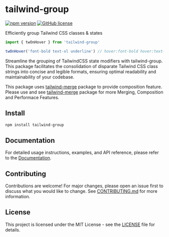 # tailwind-group
[![npm version](https://img.shields.io/npm/v/tailwind-group.svg?style=flat-square)](https://www.npmjs.com/package/tailwind-group)
[![GitHub license](https://img.shields.io/badge/license-MIT-blue.svg)](https://github.com/jeffjuann/tailwind-group/blob/main/LICENSE)

Efficiently group Tailwind CSS classes & states

```ts
import { twOnHover } from 'tailwind-group'

twOnHover('font-bold text-xl underline') // hover:font-bold hover:text-xl hover:underline
```

Streamline the grouping of TailwindCSS state modifiers with tailwind-group. This package facilitates the consolidation of disparate Tailwind CSS class strings into concise and legible formats, ensuring optimal readability and maintainability of your codebase.

This package uses [tailwind-merge](https://github.com/dcastil/tailwind-merge) package to provide composition feature. Please use and see [tailwind-merge](https://github.com/dcastil/tailwind-merge) package for more Merging, Composition and Performace Features.

## Install
```bash
npm install tailwind-group
```

## Documentation
For detailed usage instructions, examples, and API reference, please refer to the [Documentation](https://github.com/jeffjuann/tailwind-group/blob/main/docs/DOCS.md).

## Contributing
Contributions are welcome! For major changes, please open an issue first to discuss what you would like to change. See [CONTRIBUTING.md](https://github.com/jeffjuann/tailwind-group/blob/main/docs/CONTRIBUTING.md) for more information.

## License
This project is licensed under the MIT License - see the [LICENSE](https://github.com/jeffjuann/tailwind-group/blob/main/LICENSE) file for details.
